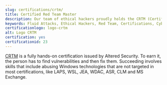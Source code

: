 ```yaml
---
slug: certifications/crtm/
title: Certified Red Team Master
description: Our team of ethical hackers proudly holds the CRTM (Certified Red Team Master) certification, among many others.
keywords: Fluid Attacks, Ethical Hackers, Red Team, Certifications, Cybersecurity, Pentesters, Whitehat Hackers, CRTM
certificationlogo: logo-crtm
alt: Logo CRTM
certification: yes
certificationid: 23
---
```


[CRTM](https://www.alteredsecurity.com/gcb)
is a fully hands-on certification issued by Altered Security.
To earn it,
the person has to find vulnerabilities and then fix them.
Succeeding involves skills
that include abusing Windows technologies
that are not targeted in most certifications,
like LAPS, WSL, JEA, WDAC, ASR, CLM and MS Exchange.
